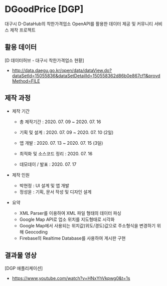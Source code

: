 # DGoodPrice [DGP]
대구시 D-DataHub의 착한가격업소 OpenAPI를 활용한 데이터 제공 및 커뮤니티 서비스 제작 프로젝트

## 활용 데이터
[D 데이터허브 - 대구시 착한가격업소 현황]
- http://data.daegu.go.kr/open/data/dataView.do?dataSetId=15055836&dataSetDetailId=150558362d86b0e867cf1&provdMethod=FILE

## 제작 과정
- 제작 기간
  - 총 제작기간 : 2020. 07. 09 ~ 2020. 07. 16
  
  - 기획 및 설계 : 2020. 07. 09 ~ 2020. 07. 10 (2일)
  - 앱 개발 : 2020. 07. 13 ~ 2020. 07. 15 (3일)
  - 최적화 및 소스코드 정리 : 2020. 07. 16
  - 데모데이 / 발표 : 2020. 07. 17

- 제작 인원
  - 박현정 : UI 설계 및 앱 개발
  - 정성윤 : 기획, 문서 작성 및 디자인 설계
  
- 요약
  - XML Parser를 이용하여 XML 파일 형태의 데이터 파싱
  - Google Map API로 업소 위치를 지도형태로 시각화
  - Google Map에서 사용되는 위치값(위도/경도)값으로 주소형식을 변경하기 위해 Geocoding
  - Firebase의 Realtime Database를 사용하여 게시판 구현

## 결과물 영상
[DGP 애플리케이션]
- https://www.youtube.com/watch?v=HNxYhVkpwg0&t=1s
